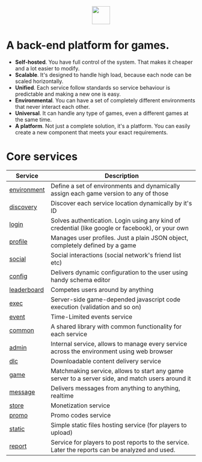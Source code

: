 <center>
<img src="https://cloud.githubusercontent.com/assets/1666014/26267105/0169f088-3cf1-11e7-93e9-2d0d0169eacc.png" width="48">
</center>

# A back-end platform for games.

* **Self-hosted**. You have full control of the system. That makes it cheaper and a lot easier to modify.
* **Scalable**. It's designed to handle high load, because each node can be scaled horizontally.
* **Unified**. Each service follow standards so service behaviour is predictable and making a new one is easy.
* **Environmental**. You can have a set of completely different environments that never interact each other.
* **Universal**. It can handle any type of games, even a different games at the same time.
* **A platform**. Not just a complete solution, it's a platform. You can easily create a new component that meets your exact requirements.

# Core services
| Service | Description |
|-------------------------------------------------------------------------|--------------------------------------------------------------------------------------------------|
| [environment](https://github.com/anthill-platform/anthill-environment/) | Define a set of environments and dynamically assign each game version to any of those |
| [discovery](https://github.com/anthill-platform/anthill-discovery/) | Discover each service location dynamically by it's ID |
| [login](https://github.com/anthill-platform/anthill-login/) | Solves authentication. Login using any kind of credential (like google or facebook), or your own |
| [profile](https://github.com/anthill-platform/anthill-profile/) | Manages user profiles. Just a plain JSON object, completely defined by a game |
| [social](https://github.com/anthill-platform/anthill-social/) | Social interactions (social network's friend list etc) |
| [config](https://github.com/anthill-platform/anthill-config/) | Delivers dynamic configuration to the user using handy schema editor |
| [leaderboard](https://github.com/anthill-platform/anthill-leaderboard/) | Competes users around by anything |
| [exec](https://github.com/anthill-platform/anthill-exec/) | Server-side game-depended javascript code execution (validation and so on) |
| [event](https://github.com/anthill-platform/anthill-event/) | Time-Limited events service |
| [common](https://github.com/anthill-platform/anthill-common/) | A shared library with common functionality for each service |
| [admin](https://github.com/anthill-platform/anthill-admin/) | Internal service, allows to manage every service across the environment using web browser |
| [dlc](https://github.com/anthill-platform/anthill-dlc/) | Downloadable content delivery service |
| [game](https://github.com/anthill-platform/anthill-game-master/) | Matchmaking service, allows to start any game server to a server side, and match users around it |
| [message](https://github.com/anthill-platform/anthill-message/) | Delivers messages from anything to anything, realtime |
| [store](https://github.com/anthill-platform/anthill-store/) | Monetization service |
| [promo](https://github.com/anthill-platform/anthill-promo/) | Promo codes service |
| [static](https://github.com/anthill-platform/anthill-static/) | Simple static files hosting service (for players to upload) |
| [report](https://github.com/anthill-platform/anthill-report/) | Service for players to post reports to the service. Later the reports can be analyzed and used. |
